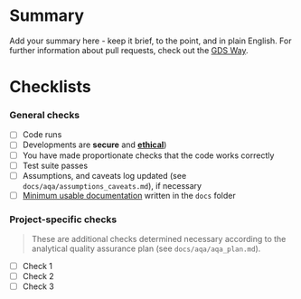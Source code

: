 # Summary

Add your summary here - keep it brief, to the point, and in plain English. For further information about pull requests, 
check out the [GDS Way](https://gds-way.cloudapps.digital/standards/pull-requests.html).

# Checklists

<!--
These are DO-CONFIRM checklists; it CONFIRMs that you have DOne each item.

Outstanding actions should be completed before reviewers are assigned; if actions are irrelevant, please try and add a 
comment stating why.

Incomplete pull/merge requests MAY be blocked until actions are resolved, or closed at the reviewers' discretion.
-->

### General checks

- [ ] Code runs
- [ ] Developments are **secure** and [**ethical**](https://www.gov.uk/government/publications/data-ethics-framework))
- [ ] You have made proportionate checks that the code works correctly
- [ ] Test suite passes
- [ ] Assumptions, and caveats log updated (see `docs/aqa/assumptions_caveats.md`), if necessary
- [ ] [Minimum usable documentation](http://agilemodeling.com/essays/documentLate.htm) written in the `docs` folder

### Project-specific checks

> These are additional checks determined necessary according to the analytical quality assurance plan 
(see `docs/aqa/aqa_plan.md`).

- [ ] Check 1
- [ ] Check 2
- [ ] Check 3
